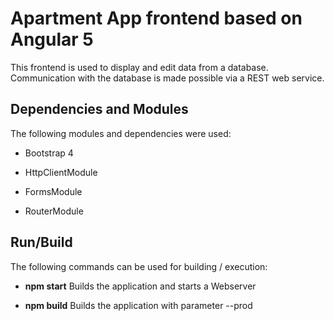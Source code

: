 Apartment App frontend based on Angular 5
========================

This frontend is used to display and edit data from a database. Communication with the database is made possible via a REST web service.

Dependencies and Modules
--------------

The following modules and dependencies were used:

  * Bootstrap 4

  * HttpClientModule

  * FormsModule

  * RouterModule

Run/Build
--------------

The following commands can be used for building / execution:

  * **npm start** Builds the application and starts a Webserver

  * **npm build** Builds the application with parameter --prod
